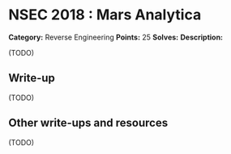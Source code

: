 # NSEC 2018 : Mars Analytica

**Category:** Reverse Engineering
**Points:** 25
**Solves:**
**Description:**

(TODO)

## Write-up

(TODO)

## Other write-ups and resources

(TODO)